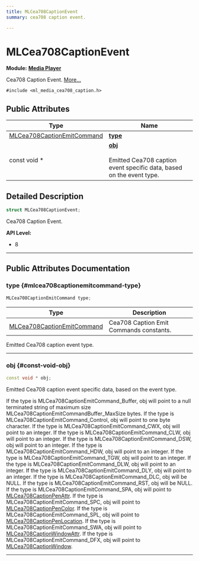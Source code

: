 ```yaml
---
title: MLCea708CaptionEvent
summary: cea708 caption event. 

---
```


# MLCea708CaptionEvent

**Module:** **[Media Player](/api-ref/api/Modules/group___media_player/group___media_player.md)**



Cea708 Caption Event.  [More...](#detailed-description)


`#include <ml_media_cea708_caption.h>`

## Public Attributes

| Type           | Name           |
| -------------- | -------------- |
| [MLCea708CaptionEmitCommand](/api-ref/api/Modules/group___media_player/group___media_player.md#enums-mlcea708captionemitcommand) | **[type](/api-ref/api/Modules/group___media_player/struct_m_l_cea708_caption_event.md#mlcea708captionemitcommand-type)**  |
| const void * | **[obj](/api-ref/api/Modules/group___media_player/struct_m_l_cea708_caption_event.md#const-void-obj)** <br></br>Emitted Cea708 caption event specific data, based on the event type.  |

## Detailed Description

```cpp
struct MLCea708CaptionEvent;
```

Cea708 Caption Event. 




**API Level:**
  * 8 




-----------
## Public Attributes Documentation

### type {#mlcea708captionemitcommand-type}

```cpp
MLCea708CaptionEmitCommand type;
```



| Type | Description |
|--|--|
| [MLCea708CaptionEmitCommand](/api-ref/api/Modules/group___media_player/group___media_player.md#enums-mlcea708captionemitcommand) | Cea708 Caption Emit Commands constants.  |


Emitted Cea708 caption event type. 





-----------

### obj {#const-void-obj}

```cpp
const void * obj;
```

Emitted Cea708 caption event specific data, based on the event type. 

If the type is MLCea708CaptionEmitCommand_Buffer, obj will point to a null terminated string of maximum size MLCea708CaptionEmitCommandBuffer_MaxSize bytes. If the type is MLCea708CaptionEmitCommand_Control, obj will point to one byte character. If the type is MLCea708CaptionEmitCommand_CWX, obj will point to an integer. If the type is MLCea708CaptionEmitCommand_CLW, obj will point to an integer. If the type is MLCea708CaptionEmitCommand_DSW, obj will point to an integer. If the type is MLCea708CaptionEmitCommand_HDW, obj will point to an integer. If the type is MLCea708CaptionEmitCommand_TGW, obj will point to an integer. If the type is MLCea708CaptionEmitCommand_DLW, obj will point to an integer. If the type is MLCea708CaptionEmitCommand_DLY, obj will point to an integer. If the type is MLCea708CaptionEmitCommand_DLC, obj will be NULL. If the type is MLCea708CaptionEmitCommand_RST, obj will be NULL. If the type is MLCea708CaptionEmitCommand_SPA, obj will point to [MLCea708CaptionPenAttr](/api-ref/api/Modules/group___media_player/struct_m_l_cea708_caption_pen_attr.md). If the type is MLCea708CaptionEmitCommand_SPC, obj will point to [MLCea708CaptionPenColor](/api-ref/api/Modules/group___media_player/struct_m_l_cea708_caption_pen_color.md). If the type is MLCea708CaptionEmitCommand_SPL, obj will point to [MLCea708CaptionPenLocation](/api-ref/api/Modules/group___media_player/struct_m_l_cea708_caption_pen_location.md). If the type is MLCea708CaptionEmitCommand_SWA, obj will point to [MLCea708CaptionWindowAttr](/api-ref/api/Modules/group___media_player/struct_m_l_cea708_caption_window_attr.md). If the type is MLCea708CaptionEmitCommand_DFX, obj will point to [MLCea708CaptionWindow](/api-ref/api/Modules/group___media_player/struct_m_l_cea708_caption_window.md). 





-----------


